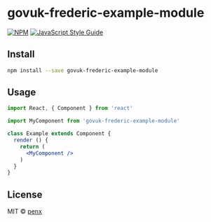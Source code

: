 # govuk-frederic-example-module

> 

[![NPM](https://img.shields.io/npm/v/govuk-frederic-example-module.svg)](https://www.npmjs.com/package/govuk-frederic-example-module) [![JavaScript Style Guide](https://img.shields.io/badge/code_style-standard-brightgreen.svg)](https://standardjs.com)

## Install

```bash
npm install --save govuk-frederic-example-module
```

## Usage

```jsx
import React, { Component } from 'react'

import MyComponent from 'govuk-frederic-example-module'

class Example extends Component {
  render () {
    return (
      <MyComponent />
    )
  }
}
```

## License

MIT © [penx](https://github.com/penx)

